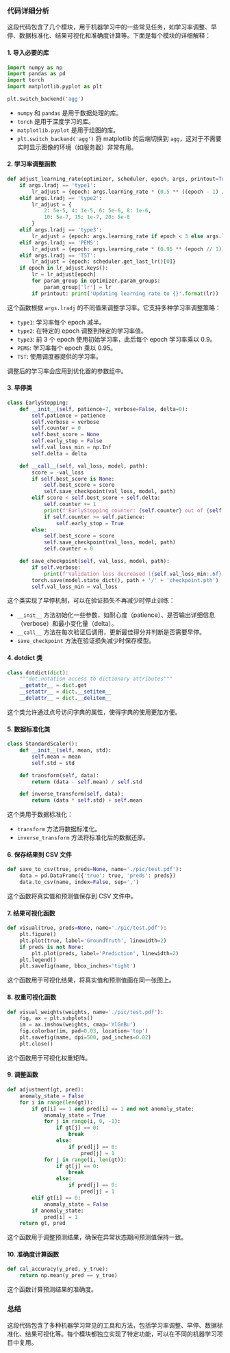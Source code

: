 ### 代码详细分析

这段代码包含了几个模块，用于机器学习中的一些常见任务，如学习率调整、早停、数据标准化、结果可视化和准确度计算等。下面是每个模块的详细解释：

#### 1. 导入必要的库

```python
import numpy as np
import pandas as pd
import torch
import matplotlib.pyplot as plt

plt.switch_backend('agg')
```

- `numpy` 和 `pandas` 是用于数据处理的库。
- `torch` 是用于深度学习的库。
- `matplotlib.pyplot` 是用于绘图的库。
- `plt.switch_backend('agg')` 将 matplotlib 的后端切换到 `agg`，这对于不需要实时显示图像的环境（如服务器）非常有用。

#### 2. 学习率调整函数

```python
def adjust_learning_rate(optimizer, scheduler, epoch, args, printout=True):
    if args.lradj == 'type1':
        lr_adjust = {epoch: args.learning_rate * (0.5 ** ((epoch - 1) // 1))}
    elif args.lradj == 'type2':
        lr_adjust = {
            2: 5e-5, 4: 1e-5, 6: 5e-6, 8: 1e-6,
            10: 5e-7, 15: 1e-7, 20: 5e-8
        }
    elif args.lradj == 'type3':
        lr_adjust = {epoch: args.learning_rate if epoch < 3 else args.learning_rate * (0.9 ** ((epoch - 3) // 1))}
    elif args.lradj == 'PEMS':
        lr_adjust = {epoch: args.learning_rate * (0.95 ** (epoch // 1))}
    elif args.lradj == 'TST':
        lr_adjust = {epoch: scheduler.get_last_lr()[0]}
    if epoch in lr_adjust.keys():
        lr = lr_adjust[epoch]
        for param_group in optimizer.param_groups:
            param_group['lr'] = lr
        if printout: print('Updating learning rate to {}'.format(lr))
```

这个函数根据 `args.lradj` 的不同值来调整学习率。它支持多种学习率调整策略：

- `type1`: 学习率每个 epoch 减半。
- `type2`: 在特定的 epoch 调整到特定的学习率值。
- `type3`: 前 3 个 epoch 使用初始学习率，此后每个 epoch 学习率乘以 0.9。
- `PEMS`: 学习率每个 epoch 乘以 0.95。
- `TST`: 使用调度器提供的学习率。

调整后的学习率会应用到优化器的参数组中。

#### 3. 早停类

```python
class EarlyStopping:
    def __init__(self, patience=7, verbose=False, delta=0):
        self.patience = patience
        self.verbose = verbose
        self.counter = 0
        self.best_score = None
        self.early_stop = False
        self.val_loss_min = np.Inf
        self.delta = delta

    def __call__(self, val_loss, model, path):
        score = -val_loss
        if self.best_score is None:
            self.best_score = score
            self.save_checkpoint(val_loss, model, path)
        elif score < self.best_score + self.delta:
            self.counter += 1
            print(f'EarlyStopping counter: {self.counter} out of {self.patience}')
            if self.counter >= self.patience:
                self.early_stop = True
        else:
            self.best_score = score
            self.save_checkpoint(val_loss, model, path)
            self.counter = 0

    def save_checkpoint(self, val_loss, model, path):
        if self.verbose:
            print(f'Validation loss decreased ({self.val_loss_min:.6f} --> {val_loss:.6f}).  Saving model ...')
        torch.save(model.state_dict(), path + '/' + 'checkpoint.pth')
        self.val_loss_min = val_loss
```

这个类实现了早停机制，可以在验证损失不再减少时停止训练：

- `__init__` 方法初始化一些参数，如耐心度（patience）、是否输出详细信息（verbose）和最小变化量（delta）。
- `__call__` 方法在每次验证后调用，更新最佳得分并判断是否需要早停。
- `save_checkpoint` 方法在验证损失减少时保存模型。

#### 4. dotdict 类

```python
class dotdict(dict):
    """dot.notation access to dictionary attributes"""
    __getattr__ = dict.get
    __setattr__ = dict.__setitem__
    __delattr__ = dict.__delitem__
```

这个类允许通过点号访问字典的属性，使得字典的使用更加方便。

#### 5. 数据标准化类

```python
class StandardScaler():
    def __init__(self, mean, std):
        self.mean = mean
        self.std = std

    def transform(self, data):
        return (data - self.mean) / self.std

    def inverse_transform(self, data):
        return (data * self.std) + self.mean
```

这个类用于数据标准化：

- `transform` 方法将数据标准化。
- `inverse_transform` 方法将标准化后的数据还原。

#### 6. 保存结果到 CSV 文件

```python
def save_to_csv(true, preds=None, name='./pic/test.pdf'):
    data = pd.DataFrame({'true': true, 'preds': preds})
    data.to_csv(name, index=False, sep=',')
```

这个函数将真实值和预测值保存到 CSV 文件中。

#### 7. 结果可视化函数

```python
def visual(true, preds=None, name='./pic/test.pdf'):
    plt.figure()
    plt.plot(true, label='GroundTruth', linewidth=2)
    if preds is not None:
        plt.plot(preds, label='Prediction', linewidth=2)
    plt.legend()
    plt.savefig(name, bbox_inches='tight')
```

这个函数用于可视化结果，将真实值和预测值画在同一张图上。

#### 8. 权重可视化函数

```python
def visual_weights(weights, name='./pic/test.pdf'):
    fig, ax = plt.subplots()
    im = ax.imshow(weights, cmap='YlGnBu')
    fig.colorbar(im, pad=0.03, location='top')
    plt.savefig(name, dpi=500, pad_inches=0.02)
    plt.close()
```

这个函数用于可视化权重矩阵。

#### 9. 调整函数

```python
def adjustment(gt, pred):
    anomaly_state = False
    for i in range(len(gt)):
        if gt[i] == 1 and pred[i] == 1 and not anomaly_state:
            anomaly_state = True
            for j in range(i, 0, -1):
                if gt[j] == 0:
                    break
                else:
                    if pred[j] == 0:
                        pred[j] = 1
            for j in range(i, len(gt)):
                if gt[j] == 0:
                    break
                else:
                    if pred[j] == 0:
                        pred[j] = 1
        elif gt[i] == 0:
            anomaly_state = False
        if anomaly_state:
            pred[i] = 1
    return gt, pred
```

这个函数用于调整预测结果，确保在异常状态期间预测值保持一致。

#### 10. 准确度计算函数

```python
def cal_accuracy(y_pred, y_true):
    return np.mean(y_pred == y_true)
```

这个函数计算预测结果的准确度。

### 总结

这段代码包含了多种机器学习常见的工具和方法，包括学习率调整、早停、数据标准化、结果可视化等。每个模块都独立实现了特定功能，可以在不同的机器学习项目中复用。
